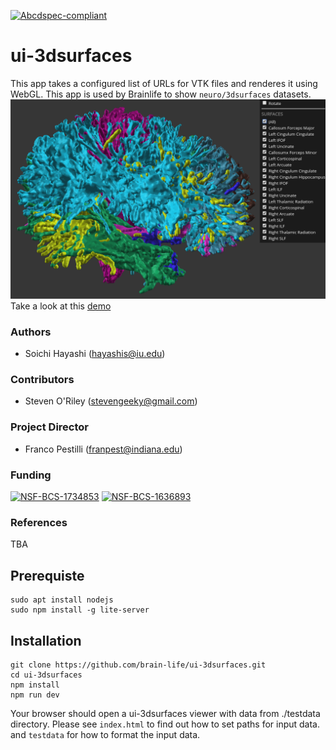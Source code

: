 [![Abcdspec-compliant](https://img.shields.io/badge/ABCD_Spec-v1.1-green.svg)](https://github.com/brain-life/abcd-spec)

# ui-3dsurfaces 

This app takes a configured list of URLs for VTK files and renderes it using WebGL. This app is used by Brainlife to show `neuro/3dsurfaces` datasets.
![screenshot](screenshot.png)
Take a look at this [demo](https://brainlife.io/ui/surfaces/)

### Authors
- Soichi Hayashi (hayashis@iu.edu)

### Contributors
- Steven O'Riley (stevengeeky@gmail.com)

### Project Director
- Franco Pestilli (franpest@indiana.edu)

### Funding 
[![NSF-BCS-1734853](https://img.shields.io/badge/NSF_BCS-1734853-blue.svg)](https://nsf.gov/awardsearch/showAward?AWD_ID=1734853)
[![NSF-BCS-1636893](https://img.shields.io/badge/NSF_BCS-1636893-blue.svg)](https://nsf.gov/awardsearch/showAward?AWD_ID=1636893)

### References 
TBA

## Prerequiste

```
sudo apt install nodejs
sudo npm install -g lite-server
```

## Installation

```
git clone https://github.com/brain-life/ui-3dsurfaces.git
cd ui-3dsurfaces
npm install
npm run dev
```

Your browser should open a ui-3dsurfaces viewer with data from ./testdata directory. Please see `index.html` to find out how to set paths for input data. and `testdata` for how to format the input data.
